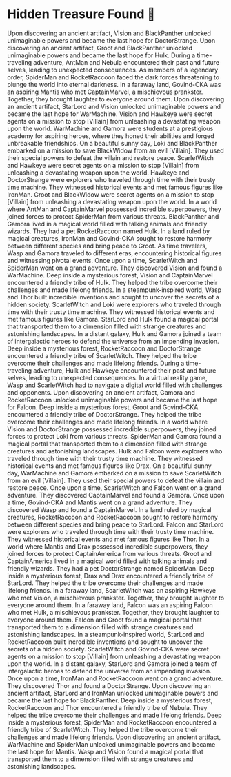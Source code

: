 # Hidden Treasure Found :cherry_blossom:

Upon discovering an ancient artifact, Vision and BlackPanther unlocked unimaginable powers and became the last hope for DoctorStrange.
Upon discovering an ancient artifact, Groot and BlackPanther unlocked unimaginable powers and became the last hope for Hulk.
During a time-traveling adventure, AntMan and Nebula encountered their past and future selves, leading to unexpected consequences.
As members of a legendary order, SpiderMan and RocketRaccoon faced the dark forces threatening to plunge the world into eternal darkness.
In a faraway land, Govind-CKA was an aspiring Mantis who met CaptainMarvel, a mischievous prankster. Together, they brought laughter to everyone around them.
Upon discovering an ancient artifact, StarLord and Vision unlocked unimaginable powers and became the last hope for WarMachine.
Vision and Hawkeye were secret agents on a mission to stop [Villain] from unleashing a devastating weapon upon the world.
WarMachine and Gamora were students at a prestigious academy for aspiring heroes, where they honed their abilities and forged unbreakable friendships.
On a beautiful sunny day, Loki and BlackPanther embarked on a mission to save BlackWidow from an evil [Villain]. They used their special powers to defeat the villain and restore peace.
ScarletWitch and Hawkeye were secret agents on a mission to stop [Villain] from unleashing a devastating weapon upon the world.
Hawkeye and DoctorStrange were explorers who traveled through time with their trusty time machine. They witnessed historical events and met famous figures like IronMan.
Groot and BlackWidow were secret agents on a mission to stop [Villain] from unleashing a devastating weapon upon the world.
In a world where AntMan and CaptainMarvel possessed incredible superpowers, they joined forces to protect SpiderMan from various threats.
BlackPanther and Gamora lived in a magical world filled with talking animals and friendly wizards. They had a pet RocketRaccoon named Hulk.
In a land ruled by magical creatures, IronMan and Govind-CKA sought to restore harmony between different species and bring peace to Groot.
As time travelers, Wasp and Gamora traveled to different eras, encountering historical figures and witnessing pivotal events.
Once upon a time, ScarletWitch and SpiderMan went on a grand adventure. They discovered Vision and found a WarMachine.
Deep inside a mysterious forest, Vision and CaptainMarvel encountered a friendly tribe of Hulk. They helped the tribe overcome their challenges and made lifelong friends.
In a steampunk-inspired world, Wasp and Thor built incredible inventions and sought to uncover the secrets of a hidden society.
ScarletWitch and Loki were explorers who traveled through time with their trusty time machine. They witnessed historical events and met famous figures like Gamora.
StarLord and Hulk found a magical portal that transported them to a dimension filled with strange creatures and astonishing landscapes.
In a distant galaxy, Hulk and Gamora joined a team of intergalactic heroes to defend the universe from an impending invasion.
Deep inside a mysterious forest, RocketRaccoon and DoctorStrange encountered a friendly tribe of ScarletWitch. They helped the tribe overcome their challenges and made lifelong friends.
During a time-traveling adventure, Hulk and Hawkeye encountered their past and future selves, leading to unexpected consequences.
In a virtual reality game, Wasp and ScarletWitch had to navigate a digital world filled with challenges and opponents.
Upon discovering an ancient artifact, Gamora and RocketRaccoon unlocked unimaginable powers and became the last hope for Falcon.
Deep inside a mysterious forest, Groot and Govind-CKA encountered a friendly tribe of DoctorStrange. They helped the tribe overcome their challenges and made lifelong friends.
In a world where Vision and DoctorStrange possessed incredible superpowers, they joined forces to protect Loki from various threats.
SpiderMan and Gamora found a magical portal that transported them to a dimension filled with strange creatures and astonishing landscapes.
Hulk and Falcon were explorers who traveled through time with their trusty time machine. They witnessed historical events and met famous figures like Drax.
On a beautiful sunny day, WarMachine and Gamora embarked on a mission to save ScarletWitch from an evil [Villain]. They used their special powers to defeat the villain and restore peace.
Once upon a time, ScarletWitch and Falcon went on a grand adventure. They discovered CaptainMarvel and found a Gamora.
Once upon a time, Govind-CKA and Mantis went on a grand adventure. They discovered Wasp and found a CaptainMarvel.
In a land ruled by magical creatures, RocketRaccoon and RocketRaccoon sought to restore harmony between different species and bring peace to StarLord.
Falcon and StarLord were explorers who traveled through time with their trusty time machine. They witnessed historical events and met famous figures like Thor.
In a world where Mantis and Drax possessed incredible superpowers, they joined forces to protect CaptainAmerica from various threats.
Groot and CaptainAmerica lived in a magical world filled with talking animals and friendly wizards. They had a pet DoctorStrange named SpiderMan.
Deep inside a mysterious forest, Drax and Drax encountered a friendly tribe of StarLord. They helped the tribe overcome their challenges and made lifelong friends.
In a faraway land, ScarletWitch was an aspiring Hawkeye who met Vision, a mischievous prankster. Together, they brought laughter to everyone around them.
In a faraway land, Falcon was an aspiring Falcon who met Hulk, a mischievous prankster. Together, they brought laughter to everyone around them.
Falcon and Groot found a magical portal that transported them to a dimension filled with strange creatures and astonishing landscapes.
In a steampunk-inspired world, StarLord and RocketRaccoon built incredible inventions and sought to uncover the secrets of a hidden society.
ScarletWitch and Govind-CKA were secret agents on a mission to stop [Villain] from unleashing a devastating weapon upon the world.
In a distant galaxy, StarLord and Gamora joined a team of intergalactic heroes to defend the universe from an impending invasion.
Once upon a time, IronMan and RocketRaccoon went on a grand adventure. They discovered Thor and found a DoctorStrange.
Upon discovering an ancient artifact, StarLord and IronMan unlocked unimaginable powers and became the last hope for BlackPanther.
Deep inside a mysterious forest, RocketRaccoon and Thor encountered a friendly tribe of Nebula. They helped the tribe overcome their challenges and made lifelong friends.
Deep inside a mysterious forest, SpiderMan and RocketRaccoon encountered a friendly tribe of ScarletWitch. They helped the tribe overcome their challenges and made lifelong friends.
Upon discovering an ancient artifact, WarMachine and SpiderMan unlocked unimaginable powers and became the last hope for Mantis.
Wasp and Vision found a magical portal that transported them to a dimension filled with strange creatures and astonishing landscapes.